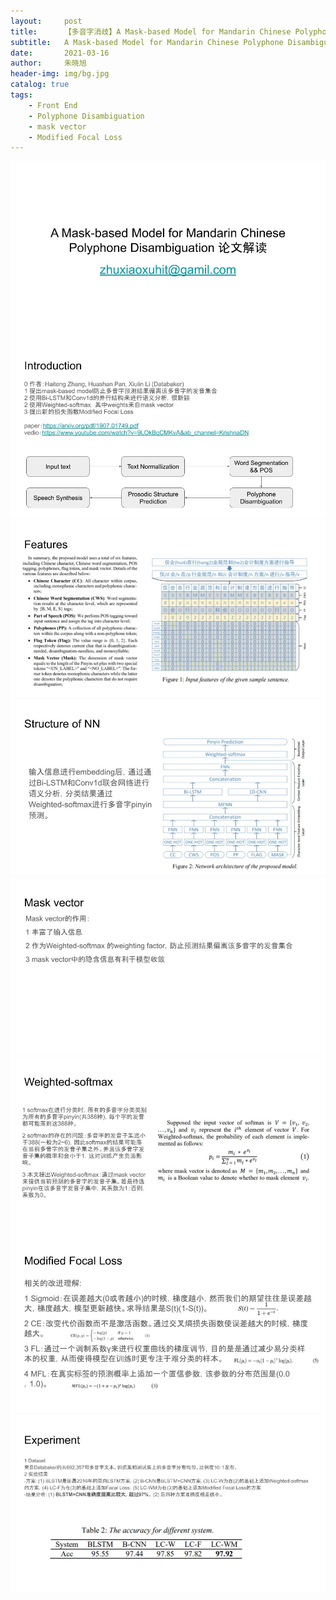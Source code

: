 ```yaml
---
layout:     post
title:      【多音字消歧】A Mask-based Model for Mandarin Chinese Polyphone Disambiguation 论文解读 
subtitle:   A Mask-based Model for Mandarin Chinese Polyphone Disambiguation
date:       2021-03-16
author:     朱晓旭
header-img: img/bg.jpg
catalog: true
tags:
    - Front End
    - Polyphone Disambiguation
    - mask vector
    - Modified Focal Loss
---
```

![](/img/poly_zhang_baker_1.jpg)
![](/img/poly_zhang_baker_2.jpg)
![](/img/poly_zhang_baker_3.jpg)
![](/img/poly_zhang_baker_4.jpg)
![](/img/poly_zhang_baker_5.jpg)
![](/img/poly_zhang_baker_6.jpg)
![](/img/poly_zhang_baker_7.jpg)
![](/img/poly_zhang_baker_8.jpg)



